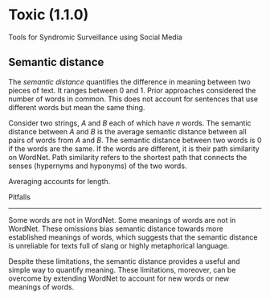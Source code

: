 Toxic (1.1.0)
=======

Tools for Syndromic Surveillance using Social Media


Semantic distance
-----------------

The *semantic distance* quantifies the difference in meaning between two pieces of text. It ranges between 0 and 1. Prior approaches considered the number of words in common. This does not account for sentences that use different words but mean the same thing. 

Consider two strings, *A* and *B* each of which have _n_ words. The semantic distance between *A* and *B* is the average semantic distance between all pairs of words from *A* and *B*. The semantic distance between two words is 0 if the words are the same. If the words are different, it is their path similarity on WordNet. Path similarity refers to the shortest path that connects the senses (hypernyms and hyponyms) of the two words. 

Averaging accounts for length. 

Pitfalls
________________

Some words are not in WordNet. Some meanings of words are not in WordNet. These omissions bias semantic distance towards more established meanings of words, which suggests that the semantic distance is unreliable for texts full of slang or highly metaphorical language. 

Despite these limitations, the semantic distance provides a useful and simple way to quantify meaning. These limitations, moreover, can be overcome by extending WordNet to account for new words or new meanings of words. 